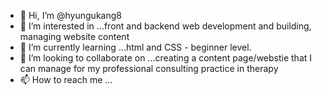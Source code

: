 - 👋 Hi, I’m @hyungukang8
- 👀 I’m interested in ...front and backend web development and building, managing website content
- 🌱 I’m currently learning ...html and CSS - beginner level. 
- 💞️ I’m looking to collaborate on ...creating a content page/webstie that I can manage for my professional consulting practice in therapy 
- 📫 How to reach me ...

<!---
hyungukang8/hyungukang8 is a ✨ special ✨ repository because its `README.md` (this file) appears on your GitHub profile.
You can click the Preview link to take a look at your changes.
--->
